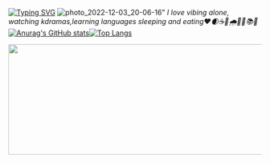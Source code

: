 
[![Typing SVG](https://readme-typing-svg.herokuapp.com?color=%2336BCF7&lines=Hey+there+hi+I+am+Mohinur)](https://git.io/typing-svg)
![photo_2022-12-03_20-06-16](https://user-images.githubusercontent.com/117365344/205447559-0e56d683-cf30-4c80-9e96-a25c765c737a.jpg)"
_I love vibing alone, watching kdramas,learning languages sleeping and eating❤🌒☕️🍫🌧🍏🧸📚💜_
[![Anurag's GitHub stats](https://github-readme-stats.vercel.app/api?username=mohimoon&show_icons=true&theme=dracula)](https://github.com/anuraghazra/github-readme-stats)[![Top Langs](https://github-readme-stats.vercel.app/api/top-langs/?username=mohimoon&show_icons=true&theme=dracula)](https://github.com/anuraghazra/github-readme-stats)

<img src="https://habrastorage.org/getpro/habr/upload_files/5ff/bcb/03a/5ffbcb03abb1ccfaa54a6c2055e0fe58.gif" width="1023" height="220" data-src="https://habrastorage.org/getpro/habr/upload_files/5ff/bcb/03a/5ffbcb03abb1ccfaa54a6c2055e0fe58.gif">
